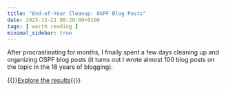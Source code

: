 ```yaml
---
title: "End-of-Year Cleanup: OSPF Blog Posts"
date: 2023-12-21 08:20:00+0100
tags: [ worth reading ]
minimal_sidebar: true
---
```

After procrastinating for months, I finally spent a few days cleaning up and organizing OSPF blog posts (it turns out I wrote almost 100 blog posts on the topic in the 18 years of blogging).

{{<jump>}}[Explore the results](/tag/ospf/){{</jump>}}